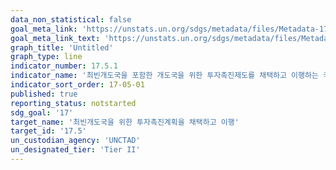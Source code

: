 ```yaml
---
data_non_statistical: false
goal_meta_link: 'https://unstats.un.org/sdgs/metadata/files/Metadata-17-05-01.pdf'
goal_meta_link_text: 'https://unstats.un.org/sdgs/metadata/files/Metadata-17-05-01.pdf'
graph_title: 'Untitled'
graph_type: line
indicator_number: 17.5.1
indicator_name: '최빈개도국을 포함한 개도국을 위한 투자촉진제도를 채택하고 이행하는 국가의 수'
indicator_sort_order: 17-05-01
published: true
reporting_status: notstarted
sdg_goal: '17'
target_name: '최빈개도국을 위한 투자촉진계획을 채택하고 이행'
target_id: '17.5'
un_custodian_agency: 'UNCTAD'
un_designated_tier: 'Tier II'
---
```

